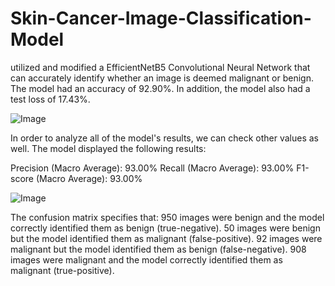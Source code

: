 # Skin-Cancer-Image-Classification-Model

utilized and modified a EfficientNetB5 Convolutional Neural Network that can accurately identify whether an image is deemed malignant or benign. The model had an accuracy of 92.90%. In addition, the model also had a test loss of 17.43%.

![Image](https://github.com/user-attachments/assets/3178ee6e-1555-433f-a23c-2d68c7107f48)

In order to analyze all of the model's results, we can check other values as well. The model displayed the following results:

<list> Precision (Macro Average): 93.00%
<list> Recall (Macro Average): 93.00%
<list> F1-score (Macro Average): 93.00%

![Image](https://github.com/user-attachments/assets/3bd846ba-03f9-43fc-830b-85c64bd8b28a)

The confusion matrix specifies that:
<list> 950 images were benign and the model correctly identified them as benign (true-negative).
<list> 50 images were benign but the model identified them as malignant (false-positive).
<list> 92 images were malignant but the model identified them as benign (false-negative).
<list> 908 images were malignant and the model correctly identified them as malignant (true-positive).
